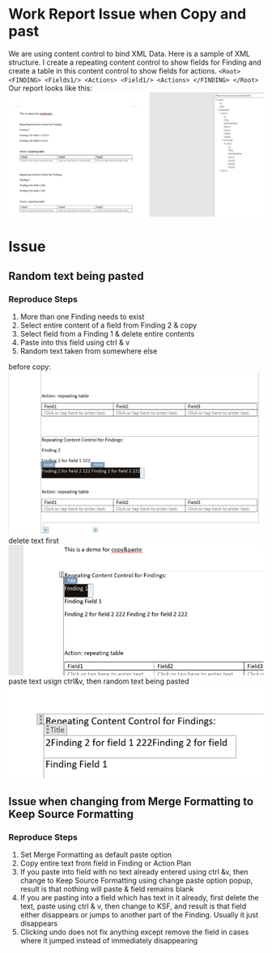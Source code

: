 # Work Report Issue when Copy and past
We are using content control to bind XML Data. Here is a sample of XML structure. I create a repeating content control to show fields for Finding and create a table in this content control to show fields for actions.
`
<Root>
        <FINDING>
              <Fields1/>
              <Actions>
                   <Field1/>
               <Actions>
        </FINDING>
</Root>
`
Our report looks like this:
![image](File.png)

# Issue
## Random text being pasted
### Reproduce Steps
1. More than one Finding needs to exist
2. Select entire content of a field from Finding 2  & copy 
3. Select field from a Finding 1 & delete entire contents
4. Paste into this field using ctrl & v
5. Random text taken from somewhere else

before copy: 
![image](Issue1-before%20copy.png)
delete text first
![image](Issue1-%20Delte%20first.png)
paste text usign ctrl&v, then random text being pasted
![image](Issue%201-Paste%20text.png)

## Issue when changing from Merge Formatting to Keep Source Formatting
### Reproduce Steps
1. Set Merge Formatting as default paste option
2. Copy entire text from field in Finding or Action Plan
3. If you paste into field with no text already entered using ctrl &v, then change to Keep Source Formatting using change paste option popup, result is that nothing will paste & field remains blank
4. If you are pasting into a field which has text in it already, first delete the text, paste using ctrl & v, then change to KSF, and result is that field either disappears or jumps to another part of the Finding. Usually it just disappears
5. Clicking undo does not fix anything except remove the field in cases where it jumped instead of immediately disappearing
